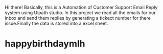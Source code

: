 Hi there!
Basically, this is a Automation of Customer Support Email Reply system using Uipath studio. In this project we read all the emails for our inbox and send them replies by generating a tickect number for there issue.Finally the data is stored into a excel sheet.



# happybirthdaymlh
